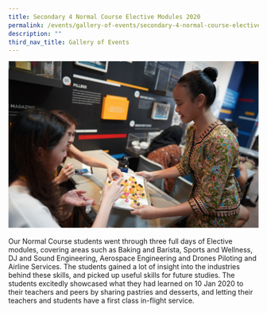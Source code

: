 ```yaml
---
title: Secondary 4 Normal Course Elective Modules 2020
permalink: /events/gallery-of-events/secondary-4-normal-course-elective-modules-2020/
description: ""
third_nav_title: Gallery of Events
---
```

![](/images/dsc%20%20%20.png)

Our Normal Course students went through three full days of Elective modules, covering areas such as Baking and Barista, Sports and Wellness, DJ and Sound Engineering, Aerospace Engineering and Drones Piloting and Airline Services. The students gained a lot of insight into the industries behind these skills, and picked up useful skills for future studies. The students excitedly showcased what they had learned on 10 Jan 2020 to their teachers and peers by sharing pastries and desserts, and letting their teachers and students have a first class in-flight service.